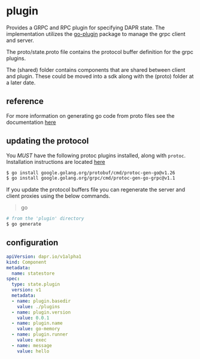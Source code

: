 # plugin

Provides a GRPC and RPC plugin for specifying DAPR state. The implementation utilizes the [go-plugin](https://github.com/hashicorp/go-plugin) package to manage the grpc client and server. 

The proto/state.proto file contains the protocol buffer definition for the grpc plugins.

The (shared) folder contains components that are shared between client and plugin. These could be moved into a sdk along with the (proto) folder at a later date. 

## reference

For more information on generating go code from proto files see the documentation [here](https://developers.google.com/protocol-buffers/docs/reference/go-generated#package)

## updating the protocol

You *MUST* have the following protoc plugins installed, along with `protoc`. Installation instructions are located [here](https://grpc.io/docs/languages/go/quickstart/)

```bash
$ go install google.golang.org/protobuf/cmd/protoc-gen-go@v1.26
$ go install google.golang.org/grpc/cmd/protoc-gen-go-grpc@v1.1
```

If you update the protocol buffers file you can regenerate the server and client proxies using the below commands. 

> go

```bash
# from the 'plugin' directory
$ go generate
```

## configuration

```yaml
apiVersion: dapr.io/v1alpha1
kind: Component
metadata:
  name: statestore
spec:
  type: state.plugin
  version: v1
  metadata:
  - name: plugin.basedir
    value: ./plugins
  - name: plugin.version
    value: 0.0.1
  - name: plugin.name
    value: go-memory
  - name: plugin.runner
    value: exec
  - name: message
    value: hello
```